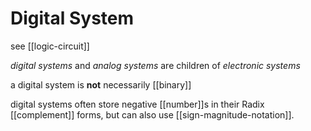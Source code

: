 # Digital System

see [[logic-circuit]]

_digital systems_ and _analog systems_ are children of _electronic systems_

a digital system is **not** necessarily [[binary]]

digital systems often store negative [[number]]s in their Radix [[complement]] forms, but can also use [[sign-magnitude-notation]].
